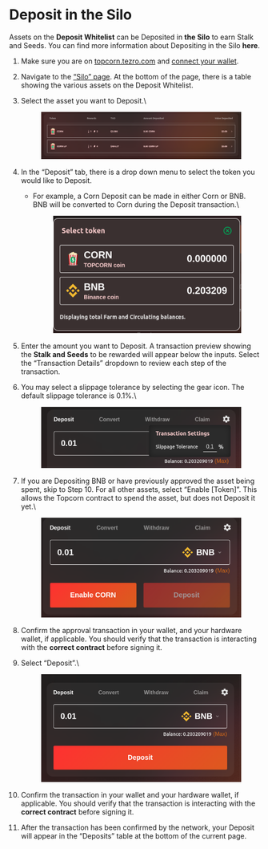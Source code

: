 # Deposit in the Silo

Assets on the **Deposit Whitelist** can be Deposited in **the Silo** to earn Stalk and Seeds. You can find more information about Depositing in the Silo **here**.

1. Make sure you are on [topcorn.tezro.com](https://topcorn.tezro.com/) and [connect your wallet](../getting-started/connect-to-topcorn.md).
2. Navigate to the [“Silo” page](https://topcorn.tezro.com/silo). At the bottom of the page, there is a table showing the various assets on the Deposit Whitelist.
3.  Select the asset you want to Deposit.\


    <figure><img src="../../.gitbook/assets/image.png" alt=""><figcaption></figcaption></figure>
4. In the “Deposit” tab, there is a drop down menu to select the token you would like to Deposit.
   *   For example, a Corn Deposit can be made in either Corn or BNB. BNB will be converted to Corn during the Deposit transaction.\


       <figure><img src="../../.gitbook/assets/image (1) (2).png" alt=""><figcaption></figcaption></figure>
5. Enter the amount you want to Deposit. A transaction preview showing the **Stalk and Seeds** to be rewarded will appear below the inputs. Select the “Transaction Details” dropdown to review each step of the transaction.
6.  You may select a slippage tolerance by selecting the gear icon. The default slippage tolerance is 0.1%.\


    <figure><img src="../../.gitbook/assets/image (10).png" alt=""><figcaption></figcaption></figure>
7.  If you are Depositing BNB or have previously approved the asset being spent, skip to Step 10. For all other assets, select “Enable \[Token]”. This allows the Topcorn contract to spend the asset, but does not Deposit it yet.\


    <figure><img src="../../.gitbook/assets/image (16).png" alt=""><figcaption></figcaption></figure>
8. Confirm the approval transaction in your wallet, and your hardware wallet, if applicable. You should verify that the transaction is interacting with the **correct contract** before signing it.
9.  Select “Deposit”.\


    <figure><img src="../../.gitbook/assets/image (11).png" alt=""><figcaption></figcaption></figure>
10. Confirm the transaction in your wallet and your hardware wallet, if applicable. You should verify that the transaction is interacting with the **correct contract** before signing it.
11. After the transaction has been confirmed by the network, your Deposit will appear in the “Deposits” table at the bottom of the current page.
